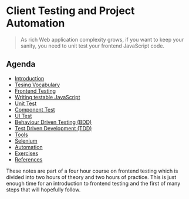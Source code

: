 # Client Testing and Project Automation

> As rich Web application complexity grows, if you want to keep your sanity, you need to unit test your frontend JavaScript code.

## Agenda
- [Introduction](articles/introduction.md)
- [Tesing Vocabulary](articles/testing-vocabulary.md)
- [Frontend Testing](articles/frontend-testing.md)
- [Writing testable JavaScript](articles/writing-testable-javascript.md)
- [Unit Test](articles/unit-test.md)
- [Component Test](articles/component-test.md)
- [UI Test](articles/ui-test.md)
- [Behaviour Driven Testing (BDD)](articles/bdd.md)
- [Test Driven Development (TDD)](articles/tdd.md)
- [Tools](articles/tools.md)
- [Selenium](articles/selenium.md)
- [Automation](articles/automation.md)
- [Exercises](articles/exercises.md)
- [References](articles/references.md)

These notes are part of a four hour course on frontend testing which is divided into two hours of theory and two hours of practice.
This is just enough time for an introduction to frontend testing and the first of many steps that will hopefully follow.
